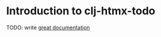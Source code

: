 # Introduction to clj-htmx-todo

TODO: write [great documentation](http://jacobian.org/writing/what-to-write/)
